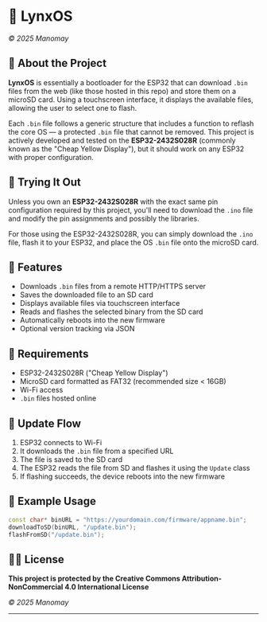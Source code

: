 # 🦊 LynxOS
*© 2025 Manomay*

## 📖 About the Project

**LynxOS** is essentially a bootloader for the ESP32 that can download `.bin` files from the web (like those hosted in this repo) and store them on a microSD card. Using a touchscreen interface, it displays the available files, allowing the user to select one to flash.

Each `.bin` file follows a generic structure that includes a function to reflash the core OS — a protected `.bin` file that cannot be removed. This project is actively developed and tested on the **ESP32-2432S028R** (commonly known as the "Cheap Yellow Display"), but it should work on any ESP32 with proper configuration.

## 🚀 Trying It Out

Unless you own an **ESP32-2432S028R** with the exact same pin configuration required by this project, you'll need to download the `.ino` file and modify the pin assignments and possibly the libraries.

For those using the ESP32-2432S028R, you can simply download the `.ino` file, flash it to your ESP32, and place the OS `.bin` file onto the microSD card.

## 📌 Features

- Downloads `.bin` files from a remote HTTP/HTTPS server  
- Saves the downloaded file to an SD card  
- Displays available files via touchscreen interface  
- Reads and flashes the selected binary from the SD card  
- Automatically reboots into the new firmware  
- Optional version tracking via JSON  

## 🧰 Requirements

- ESP32-2432S028R ("Cheap Yellow Display")  
- MicroSD card formatted as FAT32 (recommended size < 16GB)  
- Wi-Fi access  
- `.bin` files hosted online  

## 🔄 Update Flow

1. ESP32 connects to Wi-Fi  
2. It downloads the `.bin` file from a specified URL  
3. The file is saved to the SD card  
4. The ESP32 reads the file from SD and flashes it using the `Update` class  
5. If flashing succeeds, the device reboots into the new firmware  

## 🧪 Example Usage

```cpp
const char* binURL = "https://yourdomain.com/firmware/appname.bin";
downloadToSD(binURL, "/update.bin");
flashFromSD("/update.bin");
```

## 🧑‍⚖️ License

**This project is protected by the Creative Commons Attribution-NonCommercial 4.0 International License**

*© 2025 Manomay*
____

